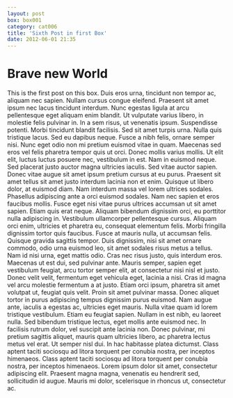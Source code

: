```yaml
---
layout: post
box: box001
category: cat006
title: 'Sixth Post in first Box'
date: 2012-06-01 21:35
---
```

# Brave new World

This is the first post on this box. Duis eros urna, tincidunt non tempor ac, aliquam nec sapien. Nullam cursus congue eleifend. Praesent sit amet ipsum nec lacus tincidunt interdum. Nunc egestas ligula at arcu pellentesque eget aliquam enim blandit. Ut vulputate varius libero, in molestie felis pulvinar in. In a sem risus, ut venenatis ipsum. Suspendisse potenti. Morbi tincidunt blandit facilisis. Sed sit amet turpis urna. Nulla quis tristique lacus.   Sed eu dapibus neque. Fusce a nibh felis, ornare semper nisi. Nunc eget odio non mi pretium euismod vitae in quam. Maecenas sed eros vel felis pharetra tempor quis ut orci. Donec mollis varius mollis. Ut elit elit, luctus luctus posuere nec, vestibulum in est. Nam in euismod neque. Sed placerat justo auctor magna ultricies iaculis. Sed vitae auctor sapien. Donec vitae augue sit amet ipsum pretium cursus at eu purus. Praesent sit amet tellus sit amet justo interdum lacinia non et enim. Quisque ut libero dolor, at euismod diam. Nam interdum massa vel lorem ultrices sodales. Phasellus adipiscing ante a orci euismod sodales. Nam nec sapien et eros faucibus mollis. Fusce eget nisi vitae purus ultrices accumsan ut sit amet sapien.   Etiam quis erat neque. Aliquam bibendum dignissim orci, eu porttitor nulla adipiscing in. Vestibulum ullamcorper pellentesque cursus. Aliquam orci enim, ultricies et pharetra eu, consequat elementum felis. Morbi fringilla dignissim tortor quis faucibus. Fusce at mauris nulla, ut accumsan felis. Quisque gravida sagittis tempor. Duis dignissim, nisi sit amet ornare commodo, odio urna euismod leo, sit amet sodales risus metus a tellus. Nam id nisi urna, eget mattis odio. Cras nec risus justo, quis interdum eros.   Maecenas ut est dui, sed pulvinar ante. Mauris semper, sapien eget vestibulum feugiat, arcu tortor semper elit, at consectetur nisi nisl et justo. Donec velit velit, fermentum eget vehicula eget, lacinia a nisi. Cras id magna vel arcu molestie fermentum a at justo. Etiam orci ipsum, pharetra sit amet volutpat ut, feugiat quis velit. Proin sit amet pulvinar massa. Donec aliquet tortor in purus adipiscing tempus dignissim purus euismod. Nam augue ante, iaculis a egestas ac, ultricies eget mauris. Nulla vitae quam id lorem tristique vestibulum.   Etiam eu feugiat sapien. Nullam in est nibh, eu laoreet nulla. Sed bibendum tristique lectus, eget mollis ante euismod nec. In facilisis rutrum dolor, vel suscipit ante lacinia non. Donec pulvinar, mi pretium sagittis aliquet, mauris quam ultricies libero, ac pharetra lectus metus vel erat. Ut semper nisl dui. In hac habitasse platea dictumst. Class aptent taciti sociosqu ad litora torquent per conubia nostra, per inceptos himenaeos. Class aptent taciti sociosqu ad litora torquent per conubia nostra, per inceptos himenaeos. Lorem ipsum dolor sit amet, consectetur adipiscing elit. Praesent magna magna, venenatis eu hendrerit sed, sollicitudin id augue. Mauris mi dolor, scelerisque in rhoncus ut, consectetur ac.
